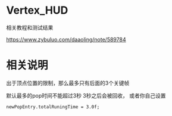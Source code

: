 # Vertex_HUD

相关教程和测试结果

https://www.zybuluo.com/daaoling/note/589784


# 相关说明

出于顶点位置的限制，那么最多只有后面的3个关键帧

默认最多的pop时间不能超过3秒 3秒之后会被回收， 或者你自己设置

    newPopEntry.totalRuningTime = 3.0f;